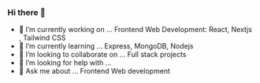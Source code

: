 ### Hi there 👋



- 🔭 I’m currently working on ...
Frontend Web Development: React, Nextjs , Tailwind CSS
- 🌱 I’m currently learning ...
Express, MongoDB, Nodejs
- 👯 I’m looking to collaborate on ...
Full stack projects
- 🤔 I’m looking for help with ...
- 💬 Ask me about ...
Frontend Web development

